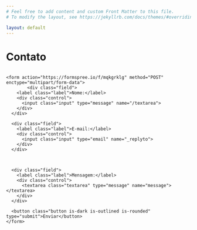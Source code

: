 ```yaml
---
# Feel free to add content and custom Front Matter to this file.
# To modify the layout, see https://jekyllrb.com/docs/themes/#overriding-theme-defaults

layout: default
---
```


# Contato

<!-- modify this form HTML and place wherever you want your form -->

<div class="columns">
  <div class="column is-half">

    <form action="https://formspree.io/f/mqkgrklg" method="POST" enctype="multipart/form-data">
            <div class="field">
        <label class="label">Nome:</label>
        <div class="control">
          <input class="input" type="message" name="/textarea">
        </div>
      </div>
      
      <div class="field">
        <label class="label">E-mail:</label>
        <div class="control">
          <input class="input" type="email" name="_replyto">
        </div>
      </div>



      <div class="field">
        <label class="label">Mensagem:</label>
        <div class="control">
          <textarea class="textarea" type="message" name="message"></textarea>
        </div>
      </div>
      
      <button class="button is-dark is-outlined is-rounded" type="submit">Enviar</button>
    </form>

  </div>
</div>
